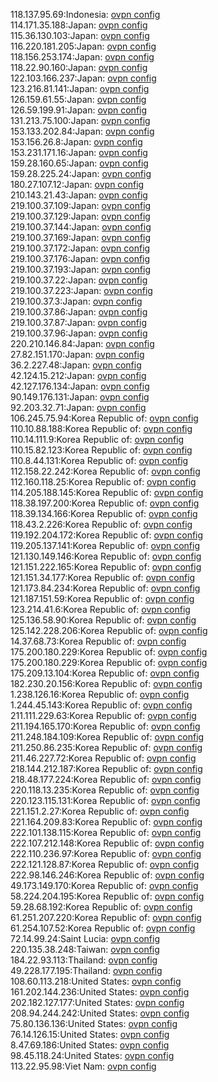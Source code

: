 118.137.95.69:Indonesia: [ovpn config](vpn/118_137_95_69.ovpn)  
114.171.35.188:Japan: [ovpn config](vpn/114_171_35_188.ovpn)  
115.36.130.103:Japan: [ovpn config](vpn/115_36_130_103.ovpn)  
116.220.181.205:Japan: [ovpn config](vpn/116_220_181_205.ovpn)  
118.156.253.174:Japan: [ovpn config](vpn/118_156_253_174.ovpn)  
118.22.90.160:Japan: [ovpn config](vpn/118_22_90_160.ovpn)  
122.103.166.237:Japan: [ovpn config](vpn/122_103_166_237.ovpn)  
123.216.81.141:Japan: [ovpn config](vpn/123_216_81_141.ovpn)  
126.159.61.55:Japan: [ovpn config](vpn/126_159_61_55.ovpn)  
126.59.199.91:Japan: [ovpn config](vpn/126_59_199_91.ovpn)  
131.213.75.100:Japan: [ovpn config](vpn/131_213_75_100.ovpn)  
153.133.202.84:Japan: [ovpn config](vpn/153_133_202_84.ovpn)  
153.156.26.8:Japan: [ovpn config](vpn/153_156_26_8.ovpn)  
153.231.171.16:Japan: [ovpn config](vpn/153_231_171_16.ovpn)  
159.28.160.65:Japan: [ovpn config](vpn/159_28_160_65.ovpn)  
159.28.225.24:Japan: [ovpn config](vpn/159_28_225_24.ovpn)  
180.27.107.12:Japan: [ovpn config](vpn/180_27_107_12.ovpn)  
210.143.21.43:Japan: [ovpn config](vpn/210_143_21_43.ovpn)  
219.100.37.109:Japan: [ovpn config](vpn/219_100_37_109.ovpn)  
219.100.37.129:Japan: [ovpn config](vpn/219_100_37_129.ovpn)  
219.100.37.144:Japan: [ovpn config](vpn/219_100_37_144.ovpn)  
219.100.37.169:Japan: [ovpn config](vpn/219_100_37_169.ovpn)  
219.100.37.172:Japan: [ovpn config](vpn/219_100_37_172.ovpn)  
219.100.37.176:Japan: [ovpn config](vpn/219_100_37_176.ovpn)  
219.100.37.193:Japan: [ovpn config](vpn/219_100_37_193.ovpn)  
219.100.37.22:Japan: [ovpn config](vpn/219_100_37_22.ovpn)  
219.100.37.223:Japan: [ovpn config](vpn/219_100_37_223.ovpn)  
219.100.37.3:Japan: [ovpn config](vpn/219_100_37_3.ovpn)  
219.100.37.86:Japan: [ovpn config](vpn/219_100_37_86.ovpn)  
219.100.37.87:Japan: [ovpn config](vpn/219_100_37_87.ovpn)  
219.100.37.96:Japan: [ovpn config](vpn/219_100_37_96.ovpn)  
220.210.146.84:Japan: [ovpn config](vpn/220_210_146_84.ovpn)  
27.82.151.170:Japan: [ovpn config](vpn/27_82_151_170.ovpn)  
36.2.227.48:Japan: [ovpn config](vpn/36_2_227_48.ovpn)  
42.124.15.212:Japan: [ovpn config](vpn/42_124_15_212.ovpn)  
42.127.176.134:Japan: [ovpn config](vpn/42_127_176_134.ovpn)  
90.149.176.131:Japan: [ovpn config](vpn/90_149_176_131.ovpn)  
92.203.32.71:Japan: [ovpn config](vpn/92_203_32_71.ovpn)  
106.245.75.94:Korea Republic of: [ovpn config](vpn/106_245_75_94.ovpn)  
110.10.88.188:Korea Republic of: [ovpn config](vpn/110_10_88_188.ovpn)  
110.14.111.9:Korea Republic of: [ovpn config](vpn/110_14_111_9.ovpn)  
110.15.82.123:Korea Republic of: [ovpn config](vpn/110_15_82_123.ovpn)  
110.8.44.131:Korea Republic of: [ovpn config](vpn/110_8_44_131.ovpn)  
112.158.22.242:Korea Republic of: [ovpn config](vpn/112_158_22_242.ovpn)  
112.160.118.25:Korea Republic of: [ovpn config](vpn/112_160_118_25.ovpn)  
114.205.188.145:Korea Republic of: [ovpn config](vpn/114_205_188_145.ovpn)  
118.38.197.200:Korea Republic of: [ovpn config](vpn/118_38_197_200.ovpn)  
118.39.134.166:Korea Republic of: [ovpn config](vpn/118_39_134_166.ovpn)  
118.43.2.226:Korea Republic of: [ovpn config](vpn/118_43_2_226.ovpn)  
119.192.204.172:Korea Republic of: [ovpn config](vpn/119_192_204_172.ovpn)  
119.205.137.141:Korea Republic of: [ovpn config](vpn/119_205_137_141.ovpn)  
121.130.149.146:Korea Republic of: [ovpn config](vpn/121_130_149_146.ovpn)  
121.151.222.165:Korea Republic of: [ovpn config](vpn/121_151_222_165.ovpn)  
121.151.34.177:Korea Republic of: [ovpn config](vpn/121_151_34_177.ovpn)  
121.173.84.234:Korea Republic of: [ovpn config](vpn/121_173_84_234.ovpn)  
121.187.151.59:Korea Republic of: [ovpn config](vpn/121_187_151_59.ovpn)  
123.214.41.6:Korea Republic of: [ovpn config](vpn/123_214_41_6.ovpn)  
125.136.58.90:Korea Republic of: [ovpn config](vpn/125_136_58_90.ovpn)  
125.142.228.206:Korea Republic of: [ovpn config](vpn/125_142_228_206.ovpn)  
14.37.68.73:Korea Republic of: [ovpn config](vpn/14_37_68_73.ovpn)  
175.200.180.229:Korea Republic of: [ovpn config](vpn/175_200_180_229.ovpn)  
175.200.180.229:Korea Republic of: [ovpn config](vpn/175_200_180_229.ovpn)  
175.209.13.104:Korea Republic of: [ovpn config](vpn/175_209_13_104.ovpn)  
182.230.20.156:Korea Republic of: [ovpn config](vpn/182_230_20_156.ovpn)  
1.238.126.16:Korea Republic of: [ovpn config](vpn/1_238_126_16.ovpn)  
1.244.45.143:Korea Republic of: [ovpn config](vpn/1_244_45_143.ovpn)  
211.111.229.63:Korea Republic of: [ovpn config](vpn/211_111_229_63.ovpn)  
211.194.165.170:Korea Republic of: [ovpn config](vpn/211_194_165_170.ovpn)  
211.248.184.109:Korea Republic of: [ovpn config](vpn/211_248_184_109.ovpn)  
211.250.86.235:Korea Republic of: [ovpn config](vpn/211_250_86_235.ovpn)  
211.46.227.72:Korea Republic of: [ovpn config](vpn/211_46_227_72.ovpn)  
218.144.212.187:Korea Republic of: [ovpn config](vpn/218_144_212_187.ovpn)  
218.48.177.224:Korea Republic of: [ovpn config](vpn/218_48_177_224.ovpn)  
220.118.13.235:Korea Republic of: [ovpn config](vpn/220_118_13_235.ovpn)  
220.123.115.131:Korea Republic of: [ovpn config](vpn/220_123_115_131.ovpn)  
221.151.2.27:Korea Republic of: [ovpn config](vpn/221_151_2_27.ovpn)  
221.164.209.83:Korea Republic of: [ovpn config](vpn/221_164_209_83.ovpn)  
222.101.138.115:Korea Republic of: [ovpn config](vpn/222_101_138_115.ovpn)  
222.107.212.148:Korea Republic of: [ovpn config](vpn/222_107_212_148.ovpn)  
222.110.236.97:Korea Republic of: [ovpn config](vpn/222_110_236_97.ovpn)  
222.121.128.87:Korea Republic of: [ovpn config](vpn/222_121_128_87.ovpn)  
222.98.146.246:Korea Republic of: [ovpn config](vpn/222_98_146_246.ovpn)  
49.173.149.170:Korea Republic of: [ovpn config](vpn/49_173_149_170.ovpn)  
58.224.204.195:Korea Republic of: [ovpn config](vpn/58_224_204_195.ovpn)  
59.28.68.192:Korea Republic of: [ovpn config](vpn/59_28_68_192.ovpn)  
61.251.207.220:Korea Republic of: [ovpn config](vpn/61_251_207_220.ovpn)  
61.254.107.52:Korea Republic of: [ovpn config](vpn/61_254_107_52.ovpn)  
72.14.99.24:Saint Lucia: [ovpn config](vpn/72_14_99_24.ovpn)  
220.135.38.248:Taiwan: [ovpn config](vpn/220_135_38_248.ovpn)  
184.22.93.113:Thailand: [ovpn config](vpn/184_22_93_113.ovpn)  
49.228.177.195:Thailand: [ovpn config](vpn/49_228_177_195.ovpn)  
108.60.113.218:United States: [ovpn config](vpn/108_60_113_218.ovpn)  
161.202.144.236:United States: [ovpn config](vpn/161_202_144_236.ovpn)  
202.182.127.177:United States: [ovpn config](vpn/202_182_127_177.ovpn)  
208.94.244.242:United States: [ovpn config](vpn/208_94_244_242.ovpn)  
75.80.136.136:United States: [ovpn config](vpn/75_80_136_136.ovpn)  
76.14.126.15:United States: [ovpn config](vpn/76_14_126_15.ovpn)  
8.47.69.186:United States: [ovpn config](vpn/8_47_69_186.ovpn)  
98.45.118.24:United States: [ovpn config](vpn/98_45_118_24.ovpn)  
113.22.95.98:Viet Nam: [ovpn config](vpn/113_22_95_98.ovpn)  
